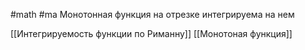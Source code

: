 #math #ma 
Монотонная функция на отрезке интегрируема на нем

[[Интегрируемость функции по Риманну]]
[[Монотоная функция]]